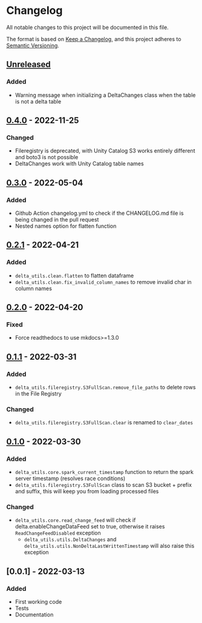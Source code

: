 # Changelog
All notable changes to this project will be documented in this file.

The format is based on [Keep a Changelog](https://keepachangelog.com/en/1.0.0/),
and this project adheres to [Semantic Versioning](https://semver.org/spec/v2.0.0.html).


## [Unreleased]
### Added
- Warning message when initializing a DeltaChanges class when the table is not a delta table

## [0.4.0] - 2022-11-25
### Changed
- Fileregistry is deprecated, with Unity Catalog S3 works entirely different and boto3 is not possible
- DeltaChanges work with Unity Catalog table names

## [0.3.0] - 2022-05-04
### Added
- Github Action changelog.yml to check if the CHANGELOG.md file is being changed in the pull request
- Nested names option for flatten function

## [0.2.1] - 2022-04-21
### Added
- `delta_utils.clean.flatten` to flatten dataframe
- `delta_utils.clean.fix_invalid_column_names` to remove invalid char in column names

## [0.2.0] - 2022-04-20
### Fixed
- Force readthedocs to use mkdocs>=1.3.0

## [0.1.1] - 2022-03-31
### Added
- `delta_utils.fileregistry.S3FullScan.remove_file_paths` to delete rows in the File Registry

### Changed
- `delta_utils.fileregistry.S3FullScan.clear` is renamed to `clear_dates`

## [0.1.0] - 2022-03-30
### Added
- `delta_utils.core.spark_current_timestamp` function to return the spark server timestamp (resolves race conditions)
- `delta_utils.fileregistry.S3FullScan` class to scan S3 bucket + prefix and suffix, this will keep you from loading processed files

### Changed
- `delta_utils.core.read_change_feed` will check if delta.enableChangeDataFeed set to true, otherwise it
raises `ReadChangeFeedDisabled` exception
    - `delta_utils.utils.DeltaChanges` and `delta_utils.utils.NonDeltaLastWrittenTimestamp` will also raise this exception

## [0.0.1] - 2022-03-13
### Added
- First working code
- Tests
- Documentation

[Unreleased]: https://github.com/husqvarnagroup/delta_utils/compare/v0.4.0...HEAD
[0.4.0]: https://github.com/husqvarnagroup/delta_utils/compare/v0.3.0...v0.4.0
[0.3.0]: https://github.com/husqvarnagroup/delta_utils/compare/v0.2.1...v0.3.0
[0.2.1]: https://github.com/husqvarnagroup/delta_utils/compare/v0.2.0...v0.2.1
[0.2.0]: https://github.com/husqvarnagroup/delta_utils/compare/v0.1.1...v0.2.0
[0.1.1]: https://github.com/husqvarnagroup/delta_utils/compare/v0.1.0...v0.1.1
[0.1.0]: https://github.com/husqvarnagroup/delta_utils/compare/v0.0.1...v0.1.0
